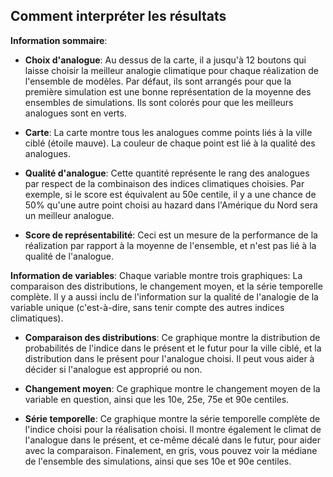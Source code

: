 ## Comment interpréter les résultats

__Information sommaire__:

- __Choix d'analogue__: Au dessus de la carte, il a jusqu'à 12 boutons qui laisse choisir la meilleur analogie climatique pour chaque réalization de l'ensemble de modèles. Par défaut, ils sont arrangés pour que la première simulation est une bonne représentation de la moyenne des ensembles de simulations. Ils sont colorés pour que les meilleurs analogues sont en verts.

- __Carte__: La carte montre tous les analogues comme points liés à la ville ciblé (étoile mauve). La couleur de chaque point est lié à la qualité des analogues.

- __Qualité d'analogue__: Cette quantité représente le rang des analogues par respect de la combinaison des indices climatiques choisies. Par exemple, si le score est équivalent au 50e centile, il y a une chance de 50% qu'une autre point choisi au hazard dans l'Amérique du Nord sera un meilleur analogue.

- __Score de représentabilité__: Ceci est un mesure de la performance de la réalization par rapport à la moyenne de l'ensemble, et n'est pas lié à la qualité de l'analogue.

__Information de variables__: Chaque variable montre trois graphiques: La comparaison des distributions, le changement moyen, et la série temporelle complète. Il y a aussi inclu de l'information sur la qualité de l'analogie de la variable unique (c'est-à-dire, sans tenir compte des autres indices climatiques).

- __Comparaison des distributions__: Ce graphique montre la distribution de probabilités de l'indice dans le présent et le futur pour la ville ciblé, et la distribution dans le présent pour l'analogue choisi. Il peut vous aider à décider si l'analogue est approprié ou non.

- __Changement moyen__: Ce graphique montre le changement moyen de la variable en question, ainsi que les 10e, 25e, 75e et 90e centiles.

- __Série temporelle__: Ce graphique montre la série temporelle complète de l'indice choisi pour la réalisation choisi. Il montre également le climat de l'analogue dans le présent, et ce-même décalé dans le futur, pour aider avec la comparaison. Finalement, en gris, vous pouvez voir la médiane de l'ensemble des simulations, ainsi que ses 10e et 90e centiles.